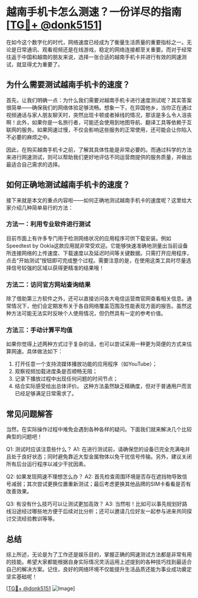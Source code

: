# 越南手机卡怎么测速？一份详尽的指南[[TG💪+ @donk5151](https://t.me/s/donk5151)]

在如今这个数字化的时代，网络速度已经成为了衡量生活质量的重要指标之一。无论是日常通讯、观看视频还是在线游戏，稳定的网络连接都至关重要。而对于经常往返于中国和越南的朋友来说，选择一张合适的越南手机卡并进行有效的网速测试，就显得尤为重要了。

## 为什么需要测试越南手机卡的速度？

首先，让我们明确一点：为什么我们需要对越南手机卡进行速度测试呢？其实答案很简单——确保我们的网络体验足够流畅。想象一下，在异国他乡，当你正在通过视频通话与家人朋友聊天时，突然出现卡顿或者掉线的情况，那该是多么令人沮丧啊！此外，如果你是一名旅行者，可能还会使用到地图导航、翻译工具等依赖于互联网的服务。如果网速过慢，不仅会影响这些服务的正常使用，还可能会让你陷入不必要的麻烦之中。

因此，在购买越南手机卡之前，了解其具体性能是非常必要的。而通过科学的方法来进行网速测试，则可以帮助我们更好地评估不同运营商提供的服务质量，并做出最适合自己需求的选择。

## 如何正确地测试越南手机卡的速度？

接下来就是本文的重点内容啦——如何正确地测试越南手机卡的速度呢？这里给大家介绍几种简单易行的方法：

### 方法一：利用专业软件进行测试

目前市面上有许多专门用于检测网络状况的应用程序可供下载安装。例如Speedtest by Ookla这款应用就非常受欢迎。它能够快速准确地测量出当前设备所连接网络的上传速度、下载速度以及延迟时间等关键数据。只需打开应用程序，点击“开始测试”按钮即可完成整个过程。需要注意的是，在使用这类工具时尽量选择信号较强的区域以获得更精准的结果哦！

### 方法二：访问官方网站查询结果

除了借助第三方软件之外，还可以直接访问各大电信运营商官网查看相关信息。通常情况下，他们会定期发布关于各自网络覆盖范围及性能表现方面的报告。虽然这种方法可能无法实时反映个人使用情况，但仍然具有一定的参考价值。

### 方法三：手动计算平均值

如果你觉得上述两种方式过于复杂的话，也可以尝试采用一种更为简便的方式来估算网速。具体做法如下：
1. 打开任意一个支持流媒体播放功能的应用程序（如YouTube）；
2. 观察视频加载进度条是否顺畅无阻；
3. 记录下播放过程中出现任何问题的时间节点；
4. 结合实际感受给出总体评价。
这种方法虽然缺乏精确度，但对于普通用户而言已经足够满足日常需求了。

## 常见问题解答

当然，在实际操作过程中难免会遇到各种各样的疑问。下面我们就来解决几个比较典型的问题吧！

Q1: 测试时应该注意些什么？
A1: 在进行测试前，请确保您的设备已完全充满电并且处于良好状态；同时避免靠近大型金属物体以免干扰信号传输。另外，建议关闭所有后台运行程序以减少干扰因素。

Q2: 如果发现网速不理想怎么办？
A2: 首先检查周围环境是否存在遮挡物导致信号减弱；其次尝试更换位置重新测试；最后考虑更换其他品牌的SIM卡看看是否有改善效果。

Q3: 有没有什么技巧可以让测试更加高效？
A3: 当然啦！比如可以事先规划好路线沿途经过哪些地方便于后续对比分析；还可以邀请几位好友一起参与进来共同探讨交流经验教训等等。

## 总结

综上所述，无论是为了工作还是娱乐目的，掌握正确的网速测试方法都是非常有用的技能。希望大家都能根据自身实际情况灵活运用上述提到的各种技巧找到最适合自己的解决方案。记住，良好的网络环境不仅能提升生活品质还能为事业成功奠定坚实基础呢！

[[TG💪+ @donk5151](https://t.me/s/donk5151) ![Image](https://i.postimg.cc/rwNCRYN7/Snipaste-2025-04-30-17-27-05.png)]